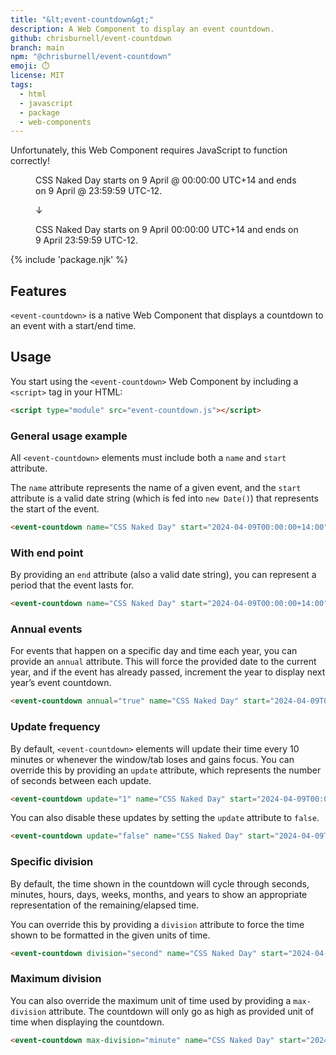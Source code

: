```yaml
---
title: "&lt;event-countdown&gt;"
description: A Web Component to display an event countdown.
github: chrisburnell/event-countdown
branch: main
npm: "@chrisburnell/event-countdown"
emoji: ⏱️
license: MIT
tags:
  - html
  - javascript
  - package
  - web-components
---
```


<script type="module" src="/js/components/event-countdown.js"></script>

<noscript><p class=" [ box  box--error ] ">Unfortunately, this Web Component requires JavaScript to function correctly!</p></noscript>

<figure class=" [ box ] [ gamma ] [ requires-js ] ">
    <p>CSS Naked Day starts on 9 April @ 00:00:00 UTC+14 and ends on 9 April @ 23:59:59 UTC-12.</p>
    <p aria-hidden="true">↓</p>
    <p><event-countdown name="CSS Naked Day" annual="true" start="{{ global.thisYear }}-04-09T00:00:00+14:00" end="{{ global.thisYear }}-04-09T23:59:59-12:00">CSS Naked Day starts on 9 April 00:00:00 UTC+14 and ends on 9 April 23:59:59 UTC-12.</event-countdown></p>
</figure>

{% include 'package.njk' %}

## Features

<code>&lt;event-countdown&gt;</code> is a native Web Component that displays a countdown to an event with a start/end time.

## Usage

You start using the <code>&lt;event-countdown&gt;</code> Web Component by including a <code>&lt;script&gt;</code> tag in your HTML:

```html
<script type="module" src="event-countdown.js"></script>
```

### General usage example

All `<event-countdown>` elements must include both a `name` and `start` attribute.

The `name` attribute represents the name of a given event, and the `start` attribute is a valid date string (which is fed into `new Date()`) that represents the start of the event.

```html
<event-countdown name="CSS Naked Day" start="2024-04-09T00:00:00+14:00"></event-countdown>
```

### With end point

By providing an `end` attribute (also a valid date string), you can represent a period that the event lasts for.

```html
<event-countdown name="CSS Naked Day" start="2024-04-09T00:00:00+14:00" end="2024-04-09T23:59:59-12:00"></event-countdown>
```

### Annual events

For events that happen on a specific day and time each year, you can provide an `annual` attribute. This will force the provided date to the current year, and if the event has already passed, increment the year to display next year’s event countdown.

```html
<event-countdown annual="true" name="CSS Naked Day" start="2024-04-09T00:00:00+14:00"></event-countdown>
```

### Update frequency

By default, `<event-countdown>` elements will update their time every 10 minutes or whenever the window/tab loses and gains focus. You can override this by providing an `update` attribute, which represents the number of seconds between each update.

```html
<event-countdown update="1" name="CSS Naked Day" start="2024-04-09T00:00:00+14:00"></event-countdown>
```

You can also disable these updates by setting the `update` attribute to `false`.

```html
<event-countdown update="false" name="CSS Naked Day" start="2024-04-09T00:00:00+14:00"></event-countdown>
```

### Specific division

By default, the time shown in the countdown will cycle through seconds, minutes, hours, days, weeks, months, and years to show an appropriate representation of the remaining/elapsed time.

You can override this by providing a `division` attribute to force the time shown to be formatted in the given units of time.

```html
<event-countdown division="second" name="CSS Naked Day" start="2024-04-09T00:00:00+14:00"></event-countdown>
```

### Maximum division

You can also override the maximum unit of time used by providing a `max-division` attribute. The countdown will only go as high as provided unit of time when displaying the countdown.

```html
<event-countdown max-division="minute" name="CSS Naked Day" start="2024-04-09T00:00:00+14:00"></event-countdown>
```
